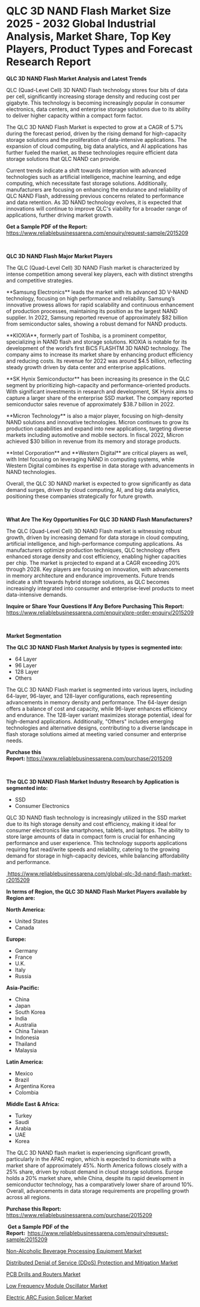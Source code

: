 <p><h1>QLC 3D NAND Flash Market Size 2025 - 2032 Global Industrial Analysis, Market Share, Top Key Players, Product Types and Forecast Research Report</h1></p><p><strong>QLC 3D NAND Flash Market Analysis and Latest Trends</strong></p>
<p><p>QLC (Quad-Level Cell) 3D NAND Flash technology stores four bits of data per cell, significantly increasing storage density and reducing cost per gigabyte. This technology is becoming increasingly popular in consumer electronics, data centers, and enterprise storage solutions due to its ability to deliver higher capacity within a compact form factor. </p><p>The QLC 3D NAND Flash Market is expected to grow at a CAGR of 5.7% during the forecast period, driven by the rising demand for high-capacity storage solutions and the proliferation of data-intensive applications. The expansion of cloud computing, big data analytics, and AI applications has further fueled the market, as these technologies require efficient data storage solutions that QLC NAND can provide.</p><p>Current trends indicate a shift towards integration with advanced technologies such as artificial intelligence, machine learning, and edge computing, which necessitate fast storage solutions. Additionally, manufacturers are focusing on enhancing the endurance and reliability of QLC NAND Flash, addressing previous concerns related to performance and data retention. As 3D NAND technology evolves, it is expected that innovations will continue to improve QLC's viability for a broader range of applications, further driving market growth.</p></p>
<p><strong>Get a Sample PDF of the Report:&nbsp;</strong> <a href="https://www.reliablebusinessarena.com/enquiry/request-sample/2015209?utm_campaign=3024&utm_medium=2&utm_source=Github&utm_content=ia&utm_term=29032025&utm_id=qlc-3d-nand-flash">https://www.reliablebusinessarena.com/enquiry/request-sample/2015209</a></p>
<p>&nbsp;</p>
<p><strong>QLC 3D NAND Flash Major Market Players</strong></p>
<p><p>The QLC (Quad-Level Cell) 3D NAND Flash market is characterized by intense competition among several key players, each with distinct strengths and competitive strategies.</p><p>**Samsung Electronics** leads the market with its advanced 3D V-NAND technology, focusing on high performance and reliability. Samsung’s innovative prowess allows for rapid scalability and continuous enhancement of production processes, maintaining its position as the largest NAND supplier. In 2022, Samsung reported revenue of approximately $82 billion from semiconductor sales, showing a robust demand for NAND products.</p><p>**KIOXIA**, formerly part of Toshiba, is a prominent competitor, specializing in NAND flash and storage solutions. KIOXIA is notable for its development of the world’s first BiCS FLASHTM 3D NAND technology. The company aims to increase its market share by enhancing product efficiency and reducing costs. Its revenue for 2022 was around $4.5 billion, reflecting steady growth driven by data center and enterprise applications.</p><p>**SK Hynix Semiconductor** has been increasing its presence in the QLC segment by prioritizing high-capacity and performance-oriented products. With significant investments in research and development, SK Hynix aims to capture a larger share of the enterprise SSD market. The company reported semiconductor sales revenue of approximately $38.7 billion in 2022.</p><p>**Micron Technology** is also a major player, focusing on high-density NAND solutions and innovative technologies. Micron continues to grow its production capabilities and expand into new applications, targeting diverse markets including automotive and mobile sectors. In fiscal 2022, Micron achieved $30 billion in revenue from its memory and storage products.</p><p>**Intel Corporation** and **Western Digital** are critical players as well, with Intel focusing on leveraging NAND in computing systems, while Western Digital combines its expertise in data storage with advancements in NAND technologies.</p><p>Overall, the QLC 3D NAND market is expected to grow significantly as data demand surges, driven by cloud computing, AI, and big data analytics, positioning these companies strategically for future growth.</p></p>
<p>&nbsp;</p>
<p><strong>What Are The Key Opportunities For QLC 3D NAND Flash Manufacturers?</strong></p>
<p><p>The QLC (Quad-Level Cell) 3D NAND Flash market is witnessing robust growth, driven by increasing demand for data storage in cloud computing, artificial intelligence, and high-performance computing applications. As manufacturers optimize production techniques, QLC technology offers enhanced storage density and cost efficiency, enabling higher capacities per chip. The market is projected to expand at a CAGR exceeding 20% through 2028. Key players are focusing on innovation, with advancements in memory architecture and endurance improvements. Future trends indicate a shift towards hybrid storage solutions, as QLC becomes increasingly integrated into consumer and enterprise-level products to meet data-intensive demands.</p></p>
<p><strong>Inquire or Share Your Questions If Any Before Purchasing This Report:</strong> <a href="https://www.reliablebusinessarena.com/enquiry/pre-order-enquiry/2015209?utm_campaign=3024&utm_medium=2&utm_source=Github&utm_content=ia&utm_term=29032025&utm_id=qlc-3d-nand-flash">https://www.reliablebusinessarena.com/enquiry/pre-order-enquiry/2015209</a></p>
<p>&nbsp;</p>
<p><strong>Market Segmentation</strong></p>
<p><strong>The QLC 3D NAND Flash Market Analysis by types is segmented into:</strong></p>
<p><ul><li>64 Layer</li><li>96 Layer</li><li>128 Layer</li><li>Others</li></ul></p>
<p><p>The QLC 3D NAND Flash market is segmented into various layers, including 64-layer, 96-layer, and 128-layer configurations, each representing advancements in memory density and performance. The 64-layer design offers a balance of cost and capacity, while 96-layer enhances efficiency and endurance. The 128-layer variant maximizes storage potential, ideal for high-demand applications. Additionally, "Others" includes emerging technologies and alternative designs, contributing to a diverse landscape in flash storage solutions aimed at meeting varied consumer and enterprise needs.</p></p>
<p><strong>Purchase this Report:&nbsp;</strong><a href="https://www.reliablebusinessarena.com/purchase/2015209?utm_campaign=3024&utm_medium=2&utm_source=Github&utm_content=ia&utm_term=29032025&utm_id=qlc-3d-nand-flash">https://www.reliablebusinessarena.com/purchase/2015209</a></p>
<p>&nbsp;</p>
<p><strong>The QLC 3D NAND Flash Market Industry Research by Application is segmented into:</strong></p>
<p><ul><li>SSD</li><li>Consumer Electronics</li></ul></p>
<p><p>QLC 3D NAND flash technology is increasingly utilized in the SSD market due to its high storage density and cost efficiency, making it ideal for consumer electronics like smartphones, tablets, and laptops. The ability to store large amounts of data in compact form is crucial for enhancing performance and user experience. This technology supports applications requiring fast read/write speeds and reliability, catering to the growing demand for storage in high-capacity devices, while balancing affordability and performance.</p></p>
<p><a href="https://www.reliablebusinessarena.com/global-qlc-3d-nand-flash-market-r2015209?utm_campaign=3024&utm_medium=2&utm_source=Github&utm_content=ia&utm_term=29032025&utm_id=qlc-3d-nand-flash">&nbsp;https://www.reliablebusinessarena.com/global-qlc-3d-nand-flash-market-r2015209</a></p>
<p><strong>In terms of Region, the QLC 3D NAND Flash Market Players available by Region are:</strong></p>
<p>
    <p> <strong> North America: </strong>
        <ul>
            <li>United States</li>
            <li>Canada</li>
        </ul>
        </p> 
    <p> <strong> Europe: </strong>
        <ul>
            <li>Germany</li>
            <li>France</li>
            <li>U.K.</li>
            <li>Italy</li>
            <li>Russia</li>
        </ul>
        </p> 
    <p> <strong> Asia-Pacific: </strong>
        <ul>
            <li>China</li>
            <li>Japan</li>
            <li>South Korea</li>
            <li>India</li>
            <li>Australia</li>
            <li>China Taiwan</li>
            <li>Indonesia</li>
            <li>Thailand</li>
            <li>Malaysia</li>
        </ul>
        </p> 
    <p> <strong> Latin America: </strong>
        <ul>
            <li>Mexico</li>
            <li>Brazil</li>
            <li>Argentina Korea</li>
            <li>Colombia</li>
        </ul>
        </p> 
    <p> <strong> Middle East & Africa: </strong>
        <ul>
            <li>Turkey</li>
            <li>Saudi</li>
            <li>Arabia</li>
            <li>UAE</li>
            <li>Korea</li>
        </ul>
    </p>
    </p>
<p><p>The QLC 3D NAND flash market is experiencing significant growth, particularly in the APAC region, which is expected to dominate with a market share of approximately 45%. North America follows closely with a 25% share, driven by robust demand in cloud storage solutions. Europe holds a 20% market share, while China, despite its rapid development in semiconductor technology, has a comparatively lower share of around 10%. Overall, advancements in data storage requirements are propelling growth across all regions.</p></p>
<p><strong>Purchase this Report: </strong><a href="https://www.reliablebusinessarena.com/purchase/2015209?utm_campaign=3024&utm_medium=2&utm_source=Github&utm_content=ia&utm_term=29032025&utm_id=qlc-3d-nand-flash">https://www.reliablebusinessarena.com/purchase/2015209</a></p>
<p>&nbsp;<strong>Get a Sample PDF of the Report:&nbsp;&nbsp;</strong><a href="https://www.reliablebusinessarena.com/enquiry/request-sample/2015209?utm_campaign=3024&utm_medium=2&utm_source=Github&utm_content=ia&utm_term=29032025&utm_id=qlc-3d-nand-flash">https://www.reliablebusinessarena.com/enquiry/request-sample/2015209</a></p>
<p><strong></strong></p>
<p><p><a href="https://www.linkedin.com/pulse/expanding-non-alcoholic-beverage-processing-equipment-pceke?utm_campaign=3024&utm_medium=2&utm_source=Github&utm_content=ia&utm_term=29032025&utm_id=qlc-3d-nand-flash">Non-Alcoholic Beverage Processing Equipment Market</a></p><p><a href="https://www.linkedin.com/pulse/distributed-denial-service-ddos-protection-mitigation-market-revolution-gajve?utm_campaign=3024&utm_medium=2&utm_source=Github&utm_content=ia&utm_term=29032025&utm_id=qlc-3d-nand-flash">Distributed Denial of Service (DDoS) Protection and Mitigation Market</a></p><p><a href="https://www.linkedin.com/pulse/global-pcb-drills-routers-market-trends-innovations-forward-looking-pob3e?utm_campaign=3024&utm_medium=2&utm_source=Github&utm_content=ia&utm_term=29032025&utm_id=qlc-3d-nand-flash">PCB Drills and Routers Market</a></p><p><a href="https://github.com/ivvrgibi/Market-Research-Report-List-1/blob/main/low-frequency-module-oscillator-market.md?utm_campaign=3024&utm_medium=2&utm_source=Github&utm_content=ia&utm_term=29032025&utm_id=qlc-3d-nand-flash">Low Frequency Module Oscillator Market</a></p><p><a href="https://www.linkedin.com/pulse/electric-arc-fusion-splicer-market-growth-forecast-size-projected-whqie?utm_campaign=3024&utm_medium=2&utm_source=Github&utm_content=ia&utm_term=29032025&utm_id=qlc-3d-nand-flash">Electric ARC Fusion Splicer Market</a></p></p>